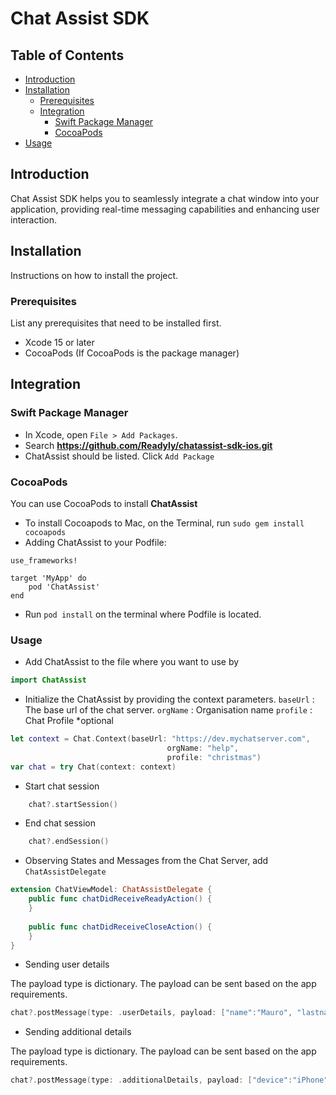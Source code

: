 # Chat Assist SDK

## Table of Contents

- [Introduction](#introduction)
- [Installation](#installation)
  - [Prerequisites](#prerequisites)
  - [Integration](#integration)
     - [Swift Package Manager](#swift-package-manager)
     - [CocoaPods](#cocoapods)
- [Usage](#usage)

<a name="introduction" />

## Introduction

Chat Assist SDK helps you to seamlessly integrate a chat window into your application, providing real-time messaging capabilities and enhancing user interaction.

<a name="installation" />

## Installation

Instructions on how to install the project.

<a name="prerequisites" />

### Prerequisites

List any prerequisites that need to be installed first.
- Xcode 15 or later
- CocoaPods (If CocoaPods is the package manager)

<a name="integration" />

## Integration

<a name="swift-package-manager" />

### Swift Package Manager

- In Xcode, open `File > Add Packages`. 
- Search **https://github.com/Readyly/chatassist-sdk-ios.git**
- ChatAssist should be listed. Click `Add Package`

<a name="cocoapods" />

### CocoaPods

You can use CocoaPods to install **ChatAssist** 

- To install Cocoapods to Mac, on the Terminal, run  `sudo gem install cocoapods`
- Adding ChatAssist to your Podfile:

```Pod
use_frameworks!

target 'MyApp' do
    pod 'ChatAssist'
end
```

- Run `pod install` on the terminal where Podfile is located.

<a name="usage" />

### Usage

- Add ChatAssist to the file where you want to use by

```swift
import ChatAssist
```

- Initialize the ChatAssist by providing the context parameters.
`baseUrl` : The base url of the chat server.
`orgName` : Organisation name
`profile` : Chat Profile *optional

```swift
let context = Chat.Context(baseUrl: "https://dev.mychatserver.com",
                                   orgName: "help",
                                   profile: "christmas")
var chat = try Chat(context: context)
```

- Start chat session

```swift
    chat?.startSession()
```

- End chat session

```swift
    chat?.endSession()
```

- Observing States and Messages from the Chat Server, add `ChatAssistDelegate`

```swift
extension ChatViewModel: ChatAssistDelegate {
    public func chatDidReceiveReadyAction() {
    }
    
    public func chatDidReceiveCloseAction() {
    }
}
```

- Sending user details

The payload type is dictionary. The payload can be sent based on the app requirements.

```swift
chat?.postMessage(type: .userDetails, payload: ["name":"Mauro", "lastname":"Icardi", "age":30])
```

- Sending additional details

The payload type is dictionary. The payload can be sent based on the app requirements.

```swift
chat?.postMessage(type: .additionalDetails, payload: ["device":"iPhone", "model":"15 Pro", "timestamp":"1688227922"])
```

